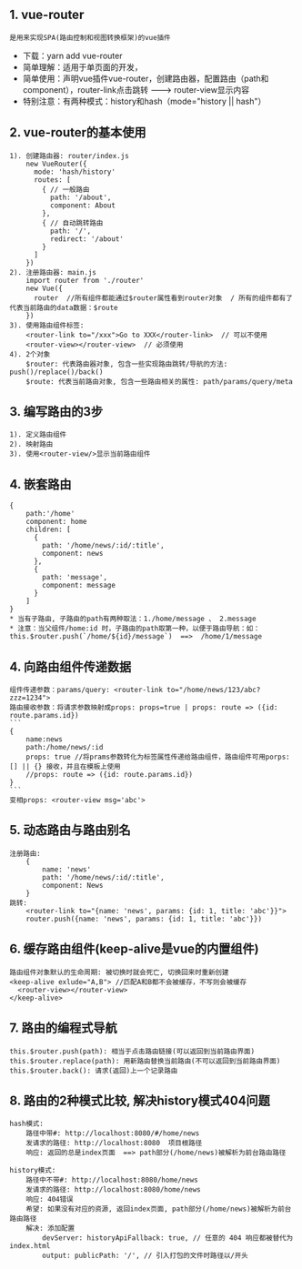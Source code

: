 ## 1. vue-router
    是用来实现SPA(路由控制和视图转换框架)的vue插件
* 下载：yarn add vue-router
* 简单理解：适用于单页面的开发，
* 简单使用：声明vue插件vue-router，创建路由器，配置路由（path和component），router-link点击跳转 ---> router-view显示内容
* 特别注意：有两种模式：history和hash（mode="history || hash"）
    
    
## 2. vue-router的基本使用
    1). 创建路由器: router/index.js
        new VueRouter({
          mode: 'hash/history'
          routes: [
            { // 一般路由
              path: '/about',
              component: About
            },
            { // 自动跳转路由
              path: '/',
              redirect: '/about'
            }
          ]
        })
    2). 注册路由器: main.js
        import router from './router'
        new Vue({
          router  //所有组件都能通过$router属性看到router对象  / 所有的组件都有了代表当前路由的data数据：$route
        })
    3). 使用路由组件标签:
        <router-link to="/xxx">Go to XXX</router-link>  // 可以不使用
        <router-view></router-view>  // 必须使用
    4). 2个对象
        $router: 代表路由器对象, 包含一些实现路由跳转/导航的方法: push()/replace()/back()
        $route: 代表当前路由对象, 包含一些路由相关的属性: path/params/query/meta

## 3. 编写路由的3步
    1). 定义路由组件
    2). 映射路由
    3). 使用<router-view/>显示当前路由组件

## 4. 嵌套路由
    {
        path:'/home'
        component: home
        children: [
          {
            path: '/home/news/:id/:title',
            component: news
          },
          {
            path: 'message',
            component: message
          }
        ]
    }
    * 当有子路由, 子路由的path有两种取法：1./home/message 、 2.message
    * 注意：当父组件/home:id 时，子路由的path取第一种，以便于路由导航：如：this.$router.push(`/home/${id}/message`)  ==>  /home/1/message

## 4. 向路由组件传递数据
    组件传递参数：params/query: <router-link to="/home/news/123/abc?zzz=1234">
    路由接收参数：将请求参数映射成props: props=true | props: route => ({id: route.params.id}) 
    ```
    {
        name:news
        path:/home/news/:id
        props: true //将prams参数转化为标签属性传递给路由组件，路由组件可用porps:[] || {} 接收，并且在模板上使用
        //props: route => ({id: route.params.id})
    }
    ```
    变相props: <router-view msg='abc'>

## 5. 动态路由与路由别名
    注册路由: 
        {
            name: 'news'
            path: '/home/news/:id/:title',
            component: News
        }
    跳转: 
        <router-link to="{name: 'news', params: {id: 1, title: 'abc'}}">
        router.push({name: 'news', params: {id: 1, title: 'abc'}})

## 6. 缓存路由组件(keep-alive是vue的内置组件)
    路由组件对象默认的生命周期: 被切换时就会死亡, 切换回来时重新创建
    <keep-alive exlude="A,B"> //匹配A和B都不会被缓存，不写则会被缓存
      <router-view></router-view>
    </keep-alive>

## 7. 路由的编程式导航
    this.$router.push(path): 相当于点击路由链接(可以返回到当前路由界面)
    this.$router.replace(path): 用新路由替换当前路由(不可以返回到当前路由界面)
    this.$router.back(): 请求(返回)上一个记录路由

## 8. 路由的2种模式比较, 解决history模式404问题
    hash模式:
        路径中带#: http://localhost:8080/#/home/news
        发请求的路径: http://localhost:8080  项目根路径
        响应: 返回的总是index页面  ==> path部分(/home/news)被解析为前台路由路径

    history模式:
        路径中不带#: http://localhost:8080/home/news
        发请求的路径: http://localhost:8080/home/news
        响应: 404错误
        希望: 如果没有对应的资源, 返回index页面, path部分(/home/news)被解析为前台路由路径
        解决: 添加配置
            devServer: historyApiFallback: true, // 任意的 404 响应都被替代为 index.html
            output: publicPath: '/', // 引入打包的文件时路径以/开头

